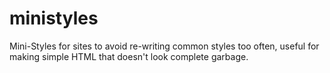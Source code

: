 # ministyles
Mini-Styles for sites to avoid re-writing common styles too often, useful for making simple HTML that doesn't look complete garbage.
